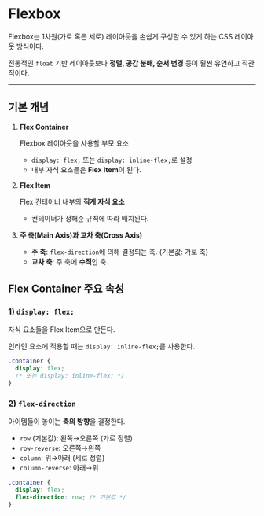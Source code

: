# Flexbox

Flexbox는 1차원(가로 혹은 세로) 레이아웃을 손쉽게 구성할 수 있게 하는 CSS 레이아웃 방식이다.

전통적인 `float` 기반 레이아웃보다 **정렬, 공간 분배, 순서 변경** 등이 훨씬 유연하고 직관적이다.

---

## 기본 개념

1. **Flex Container**
    
    Flexbox 레이아웃을 사용할 부모 요소
    
    - `display: flex;` 또는 `display: inline-flex;`로 설정
    - 내부 자식 요소들은 **Flex Item**이 된다.
2. **Flex Item**
    
    Flex 컨테이너 내부의 **직계 자식 요소**
    
    - 컨테이너가 정해준 규칙에 따라 배치된다.
3. **주 축(Main Axis)과 교차 축(Cross Axis)**
    - **주 축**: `flex-direction`에 의해 결정되는 축. (기본값: 가로 축)
    - **교차 축**: 주 축에 **수직**인 축.

## Flex Container 주요 속성

### 1) `display: flex;`

자식 요소들을 Flex Item으로 만든다.

인라인 요소에 적용할 때는 `display: inline-flex;`를 사용한다.

```css
.container {
  display: flex;
  /* 또는 display: inline-flex; */
}
```

### 2) `flex-direction`

아이템들이 놓이는 **축의 방향**을 결정한다.

- `row` (기본값): 왼쪽→오른쪽 (가로 정렬)
- `row-reverse`: 오른쪽→왼쪽
- `column`: 위→아래 (세로 정렬)
- `column-reverse`: 아래→위

```css
.container {
  display: flex;
  flex-direction: row; /* 기본값 */
}
```
